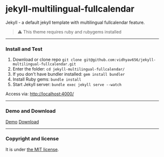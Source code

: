 # jekyll-multilingual-fullcalendar

Jekyll - a default jekyll template with multilingual fullcalendar feature.

> :warning:
  This theme requires ruby and rubygems installed

---

### Install and Test

1. Download or clone repo `git clone git@github.com:vidhyav656/jekyll-multilingual-fullcalendar.git`
2. Enter the folder: `cd jekyll-multilingual-fullcalendar/`
3. If you don't have bundler installed: `gem install bundler`
3. Install Ruby gems: `bundle install`
4. Start Jekyll server: `bundle exec jekyll serve --watch`

Access via: [http://localhost:4000/](http://localhost:4000/)

---

### Demo and Download

[Demo](https://vidhyav656.github.io/jekyll-multilingual-fullcalendar/)
[Download](https://github.com/vidhyav656/jekyll-multilingual-fullcalendar/archive/master.zip)

---

### Copyright and license

It is under [the MIT license](/LICENSE).
